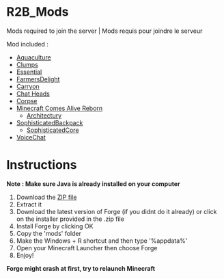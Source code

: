 # R2B_Mods
Mods required to join the server | Mods requis pour joindre le serveur 


Mod included : 
* [Aquaculture](https://www.curseforge.com/minecraft/mc-mods/aquaculture)
* [Clumps](https://www.curseforge.com/minecraft/mc-mods/aquaculture)
* [Essential](https://www.curseforge.com/minecraft/mc-mods/aquaculture)
* [FarmersDelight](https://www.curseforge.com/minecraft/mc-mods/aquaculture)
* [Carryon](https://www.curseforge.com/minecraft/mc-mods/aquaculture)
* [Chat Heads](https://www.curseforge.com/minecraft/mc-mods/aquaculture)
* [Corpse](https://www.curseforge.com/minecraft/mc-mods/aquaculture)
* [Minecraft Comes Alive Reborn](https://www.curseforge.com/minecraft/mc-mods/aquaculture)
  * [Architectury](https://www.curseforge.com/minecraft/mc-mods/aquaculture)
* [SophisticatedBackpack](https://www.curseforge.com/minecraft/mc-mods/aquaculture)
  * [SophisticatedCore](https://www.curseforge.com/minecraft/mc-mods/aquaculture)
* [VoiceChat](https://www.curseforge.com/minecraft/mc-mods/aquaculture)


# Instructions  

**Note : Make sure Java is already installed on your computer**

1. Download the [ZIP file](https://github.com/bossmosk/R2B_Mods/archive/refs/heads/main.zip)
2. Extract it
3. Download the latest version of Forge (if you didnt do it already) or click on the installer provided in the .zip file
4. Install Forge by clicking OK
5. Copy the 'mods' folder 
6. Make the Windows + R shortcut and then type '%appdata%'
7. Open your Minecraft Launcher then choose Forge
8. Enjoy!

**Forge might crash at first, try to relaunch Minecraft**
